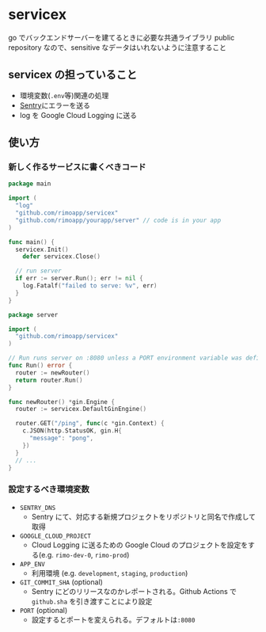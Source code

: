# servicex

go でバックエンドサーバーを建てるときに必要な共通ライブラリ
public repository なので、sensitive なデータはいれないように注意すること

## servicex の担っていること

- 環境変数(`.env`等)関連の処理
- [Sentry](https://sentry.io/)にエラーを送る
- log を Google Cloud Logging に送る

## 使い方

### 新しく作るサービスに書くべきコード

```go:main.go
package main

import (
  "log"
  "github.com/rimoapp/servicex"
  "github.com/rimoapp/yourapp/server" // code is in your app
)

func main() {
  servicex.Init()
	defer servicex.Close()

  // run server
  if err := server.Run(); err != nil {
    log.Fatalf("failed to serve: %v", err)
  }
}
```

```go:server/router.go
package server

import (
  "github.com/rimoapp/servicex"
)

// Run runs server on :8080 unless a PORT environment variable was defined.
func Run() error {
  router := newRouter()
  return router.Run()
}

func newRouter() *gin.Engine {
  router := servicex.DefaultGinEngine()

  router.GET("/ping", func(c *gin.Context) {
    c.JSON(http.StatusOK, gin.H{
      "message": "pong",
    })
  }
  // ...
}
```

### 設定するべき環境変数

- `SENTRY_DNS`
  - Sentry にて、対応する新規プロジェクトをリポジトリと同名で作成して取得
- `GOOGLE_CLOUD_PROJECT`
  - Cloud Logging に送るための Google Cloud のプロジェクトを設定をする(e.g. `rimo-dev-0`, `rimo-prod`)
- `APP_ENV`
  - 利用環境 (e.g. `development`, `staging`, `production`)
- `GIT_COMMIT_SHA` (optional)
  - Sentry にどのリリースなのかレポートされる。Github Actions で `github.sha` を引き渡すことにより設定
- `PORT` (optional)
  - 設定するとポートを変えられる。デフォルトは`:8080`
